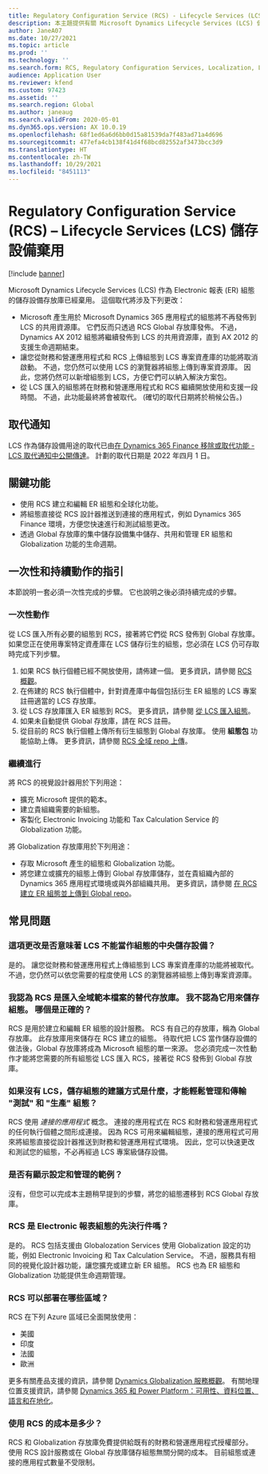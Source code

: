```yaml
---
title: Regulatory Configuration Service (RCS) - Lifecycle Services (LCS) 儲存設備棄用
description: 本主題提供有關 Microsoft Dynamics Lifecycle Services (LCS) 儲存設備棄用，計劃作為 Regulatory Configuration Service (RCS) Global 存放庫推出部份的資訊。
author: JaneA07
ms.date: 10/27/2021
ms.topic: article
ms.prod: ''
ms.technology: ''
ms.search.form: RCS, Regulatory Configuration Services, Localization, LCS storage, LCS storage deprecation
audience: Application User
ms.reviewer: kfend
ms.custom: 97423
ms.assetid: ''
ms.search.region: Global
ms.author: janeaug
ms.search.validFrom: 2020-05-01
ms.dyn365.ops.version: AX 10.0.19
ms.openlocfilehash: 68f1ed6a6d6bb0d15a81539da7f483ad71a4d696
ms.sourcegitcommit: 477efa4cb138f41d4f68bcd82552af3473bcc3d9
ms.translationtype: HT
ms.contentlocale: zh-TW
ms.lasthandoff: 10/29/2021
ms.locfileid: "8451113"
---
```

# <a name="regulatory-configuration-service-rcs--lifecycle-services-lcs-storage-deprecation"></a>Regulatory Configuration Service (RCS) – Lifecycle Services (LCS) 儲存設備棄用

[!include [banner](../includes/banner.md)]

Microsoft Dynamics Lifecycle Services (LCS) 作為 Electronic 報表 (ER) 組態的儲存設備存放庫已經棄用。 這個取代將涉及下列更改：

- Microsoft 產生用於 Microsoft Dynamics 365 應用程式的組態將不再發佈到 LCS 的共用資源庫。 它們反而只透過 RCS Global 存放庫發佈。 不過，Dynamics AX 2012 組態將繼續發佈到 LCS 的共用資源庫，直到 AX 2012 的支援生命週期結束。
- 讓您從財務和營運應用程式和 RCS 上傳組態到 LCS 專案資產庫的功能將取消啟動。 不過，您仍然可以使用 LCS 的瀏覽器將組態上傳到專案資源庫。 因此，您將仍然可以新增組態到 LCS，方便它們可以納入解決方案包。
- 從 LCS 匯入的組態將在財務和營運應用程式和 RCS 繼續開放使用和支援一段時間。 不過，此功能最終將會被取代。 (確切的取代日期將於稍候公告。)

## <a name="deprecation-notice"></a>取代通知

LCS 作為儲存設備用途的取代已由[在 Dynamics 365 Finance 移除或取代功能 - LCS 取代通知中公開傳達](../get-started/removed-deprecated-features-finance.md#features-removed-or-deprecated-in-the-finance-10017-release)。 計劃的取代日期是 2022 年四月 1 日。

## <a name="key-features"></a>關鍵功能

- 使用 RCS 建立和編輯 ER 組態和全球化功能。
- 將組態直接從 RCS 設計器推送到連接的應用程式，例如 Dynamics 365 Finance 環境，方便您快速進行和測試組態更改。
- 透過 Global 存放庫的集中儲存設備集中儲存、共用和管理 ER 組態和 Globalization 功能的生命週期。

## <a name="guidance-for-one-time-and-ongoing-actions"></a>一次性和持續動作的指引

本節說明一套必須一次性完成的步驟。 它也說明之後必須持續完成的步驟。

### <a name="one-time-action"></a>一次性動作

從 LCS 匯入所有必要的組態到 RCS，接著將它們從 RCS 發佈到 Global 存放庫。 如果您正在使用專案特定資產庫在 LCS 儲存衍生的組態，您必須在 LCS 仍可存取時完成下列步驟。

1. 如果 RCS 執行個體已經不開放使用，請佈建一個。 更多資訊，請參閱 [RCS 概觀](rcs-overview.md)。
2. 在佈建的 RCS 執行個體中，針對資產庫中每個包括衍生 ER 組態的 LCS 專案註冊適當的 LCS 存放庫。
3. 從 LCS 存放庫匯入 ER 組態到 RCS。 更多資訊，請參閱 [從 LCS 匯入組態](../../dev-itpro/analytics/tasks/er-import-configuration-lifecycle-services.md)。
4. 如果未自動提供 Global 存放庫，請在 RCS 註冊。
5. 從目前的 RCS 執行個體上傳所有衍生組態到 Global 存放庫。 使用 **組態包** 功能協助上傳。 更多資訊，請參閱 [RCS 全域 repo 上傳](rcs-global-repo-upload.md)。

### <a name="going-forward"></a>繼續進行

將 RCS 的視覺設計器用於下列用途：

- 擴充 Microsoft 提供的範本。
- 建立貴組織需要的新組態。
- 客製化 Electronic Invoicing 功能和 Tax Calculation Service 的 Globalization 功能。

將 Globalization 存放庫用於下列用途：

- 存取 Microsoft 產生的組態和 Globalization 功能。
- 將您建立或擴充的組態上傳到 Global 存放庫儲存，並在貴組織內部的 Dynamics 365 應用程式環境或與外部組織共用。 更多資訊，請參閱 [在 RCS 建立 ER 組態並上傳到 Global repo](rcs-global-repo-upload.md)。

## <a name="frequently-asked-questions"></a>常見問題

### <a name="does-this-change-mean-that-lcs-cant-be-used-as-central-storage-for-configurations"></a>這項更改是否意味著 LCS 不能當作組態的中央儲存設備？

是的。 讓您從財務和營運應用程式上傳組態到 LCS 專案資產庫的功能將被取代。 不過，您仍然可以依您需要的程度使用 LCS 的瀏覽器將組態上傳到專案資源庫。

### <a name="i-thought-that-rcs-was-a-replacement-repository-for-importing-global-template-files-i-didnt-think-that-its-used-to-store-configurations-which-is-correct"></a>我認為 RCS 是匯入全域範本檔案的替代存放庫。 我不認為它用來儲存組態。 哪個是正確的？

RCS 是用於建立和編輯 ER 組態的設計服務。 RCS 有自己的存放庫，稱為 Global 存放庫。 此存放庫用來儲存在 RCS 建立的組態。 待取代把 LCS 當作儲存設備的做法後，Global 存放庫將成為 Microsoft 組態的單一來源。 您必須完成一次性動作才能將您需要的所有組態從 LCS 匯入 RCS，接著從 RCS 發佈到 Global 存放庫。

### <a name="without-lcs-what-is-the-suggested-way-to-store-configurations-so-that-test-and-production-configurations-can-easily-be-managed-and-transferred"></a>如果沒有 LCS，儲存組態的建議方式是什麼，才能輕鬆管理和傳輸 "測試" 和 "生產" 組態？

RCS 使用 *連接的應用程式* 概念。 連接的應用程式在 RCS 和財務和營運應用程式的任何執行個體之間形成連接。 因為 RCS 可用來編輯組態，連接的應用程式可用來將組態直接從設計器推送到財務和營運應用程式環境。 因此，您可以快速更改和測試您的組態，不必再經過 LCS 專案級儲存設備。

### <a name="are-there-any-examples-that-show-the-setup-and-management"></a>是否有顯示設定和管理的範例？

沒有，但您可以完成本主題稍早提到的步驟，將您的組態遷移到 RCS Global 存放庫。

### <a name="is-rcs-a-prerequisite-to-configure-electronic-reporting"></a>RCS 是 Electronic 報表組態的先決行件嗎？

是的。 RCS 包括支援由 Globalozation Services 使用 Globalization 設定的功能，例如 Electronic Invoicing 和 Tax Calculation Service。 不過，服務具有相同的視覺化設計器功能，讓您擴充或建立新 ER 組態。 RCS 也為 ER 組態和 Globalization 功能提供生命週期管理。

### <a name="which-regions-can-rcs-be-deployed-in"></a>RCS 可以部署在哪些區域？

RCS 在下列 Azure 區域已全面開放使用：

- 美國
- 印度
- 法國
- 歐洲

更多有關產品支援的資訊，請參閱 [Dynamics Globalization 服務概觀](globalization-services-overview.md)。 有關地理位置支援資訊，請參閱 [Dynamics 365 和 Power Platform：可用性、資料位置、語言和在地化](https://aka.ms/rcs/D365Productavailabilityguide)。

### <a name="whats-the-cost-of-using-rcs"></a>使用 RCS 的成本是多少？

RCS 和 Globalization 存放庫免費提供給既有的財務和營運應用程式授權部分。 使用 RCS 設計服務或在 Global 存放庫儲存組態無關分開的成本。 目前組態或連接的應用程式數量不受限制。
